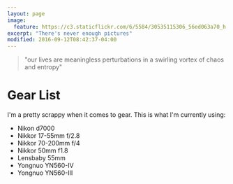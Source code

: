 ```yaml
---
layout: page
image:
  feature: https://c3.staticflickr.com/6/5584/30535115306_56ed063a70_h.jpg
excerpt: "There's never enough pictures"
modified: 2016-09-12T08:42:37-04:00
---
```


> "our lives are meaningless perturbations in a swirling vortex of chaos and entropy"

# Gear List

I'm a pretty scrappy when it comes to gear. This is what I'm currently using:

- Nikon d7000
- Nikkor 17-55mm f/2.8
- Nikkor 70-200mm f/4
- Nikkor 50mm f1.8
- Lensbaby 55mm 
- Yongnuo YN560-IV
- Yongnuo YN560-III
